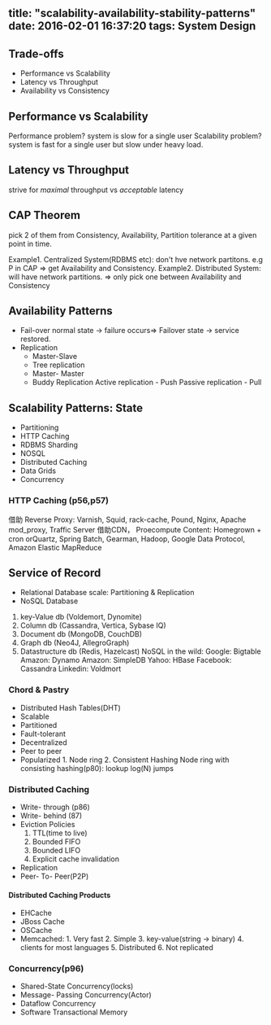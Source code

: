 title: "scalability-availability-stability-patterns"
date: 2016-02-01 16:37:20
tags: System Design
---

## Trade-offs

- Performance vs Scalability
- Latency vs Throughput
- Availability vs Consistency
## Performance vs Scalability
Performance problem? system is slow for a single user
Scalability problem? system is fast for a single user but slow under heavy load.

## Latency vs Throughput
strive for *maximal* throughput vs *acceptable* latency

## CAP Theorem
pick 2 of them from Consistency, Availability, Partition tolerance at
a given point in time.

Example1. Centralized System(RDBMS etc):  don't hve network partitons. e.g P in CAP => get Availability and Consistency.
Example2. Distributed System: will have network partitions.
 => only pick one between Availability and Consistency
 
## Availability Patterns
- Fail-over
 normal state -> failure occurs=> Failover state -> service restored. 
- Replication
	- Master-Slave
	- Tree replication
	- Master- Master
	- Buddy Replication 
Active replication - Push
Passive replication - Pull

## Scalability Patterns: State
- Partitioning
- HTTP Caching
- RDBMS Sharding
- NOSQL
- Distributed Caching
- Data Grids
- Concurrency
### HTTP Caching (p56,p57)
借助 Reverse Proxy: Varnish, Squid, rack-cache, Pound, Nginx, Apache mod_proxy, Traffic Server
借助CDN，
Proecompute Content: Homegrown + cron orQuartz, Spring Batch, Gearman, Hadoop, Google Data Protocol, Amazon Elastic MapReduce

## Service of Record
- Relational Database
scale: Partitioning & Replication
- NoSQL Database
1. key-Value db (Voldemort, Dynomite)
2. Column db (Cassandra, Vertica, Sybase IQ)
3. Document db (MongoDB, CouchDB)
4. Graph db (Neo4J, AllegroGraph)
5. Datastructure db (Redis, Hazelcast)
NoSQL in the wild: 
Google: Bigtable
Amazon: Dynamo
Amazon: SimpleDB
Yahoo: HBase
Facebook: Cassandra
Linkedin: Voldmort

### Chord & Pastry
- Distributed Hash Tables(DHT)
- Scalable
- Partitioned
- Fault-tolerant
- Decentralized
- Peer to peer
-  Popularized 1. Node ring 2. Consistent Hashing
	Node ring with consisting hashing(p80): lookup log(N) jumps
### Distributed Caching
- Write- through (p86)
- Write- behind (87)
- Eviction Policies
	1. TTL(time to live)
	2. Bounded FIFO
	3. Bounded LIFO
	4. Explicit cache invalidation
- Replication
- Peer- To- Peer(P2P)	
#### Distributed Caching Products
- EHCache
- JBoss Cache
- OSCache
- Memcached: 1. Very fast 2. Simple 3. key-value(string -> binary) 4. clients for most languages 5. Distributed 6. Not replicated 

### Concurrency(p96)
- Shared-State Concurrency(locks)
- Message- Passing Concurrency(Actor) 
- Dataflow Concurrency
- Software Transactional Memory